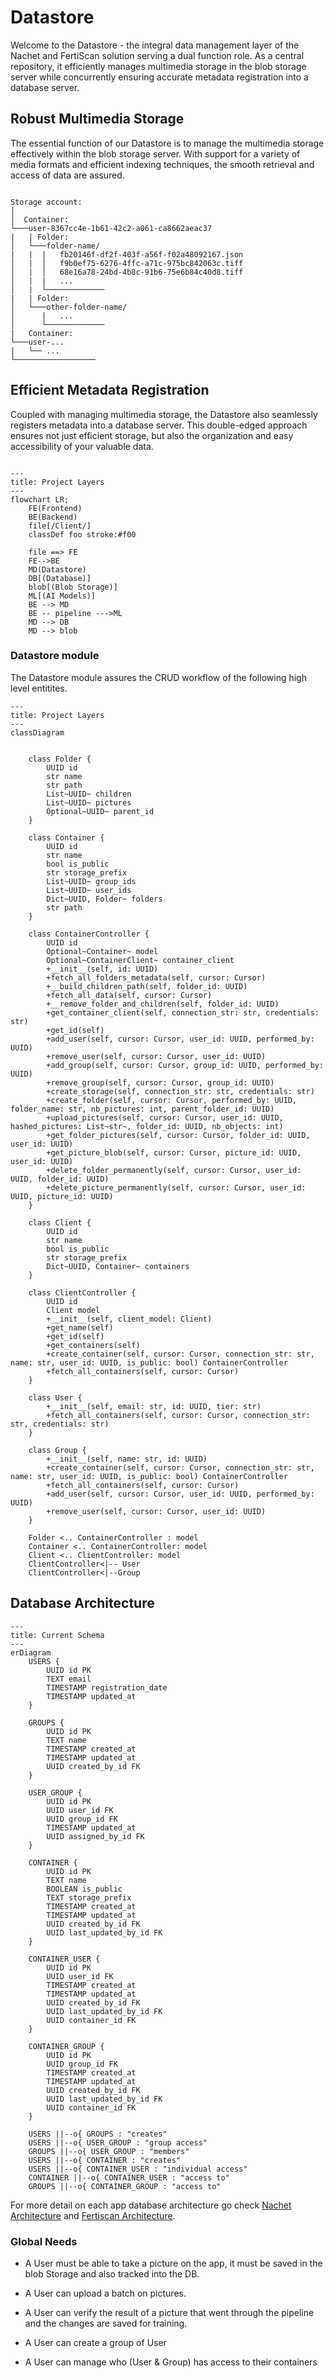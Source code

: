 # Datastore

Welcome to the Datastore - the integral data management layer of the Nachet and
FertiScan solution serving a dual function role. As a central repository, it
efficiently manages multimedia storage in the blob storage server while
concurrently ensuring accurate metadata registration into a database server.

## Robust Multimedia Storage

The essential function of our Datastore is to manage the multimedia storage
effectively within the blob storage server. With support for a variety of media
formats and efficient indexing techniques, the smooth retrieval and access of
data are assured.

```Structure

Storage account:
│     
│  Container:
└───user-8367cc4e-1b61-42c2-a061-ca8662aeac37
|   | Folder:
│   └───folder-name/
|   |  |   fb20146f-df2f-403f-a56f-f02a48092167.json
│   |  │   f9b0ef75-6276-4ffc-a71c-975bc842063c.tiff
│   |  │   68e16a78-24bd-4b8c-91b6-75e6b84c40d8.tiff
│   |  |   ...
│   |  └─────────────
|   | Folder:
│   └───other-folder-name/
│      |   ...
│      └─────────────
|   Container:
└───user-...
|   └── ...
└──────────────────

```

## Efficient Metadata Registration

Coupled with managing multimedia storage, the Datastore also seamlessly
registers metadata into a database server. This double-edged approach ensures
not just efficient storage, but also the organization and easy accessibility of
your valuable data.

``` mermaid

---
title: Project Layers
---
flowchart LR;
    FE(Frontend)
    BE(Backend)
    file[/Client/]
    classDef foo stroke:#f00

    file ==> FE
    FE-->BE
    MD(Datastore)
    DB[(Database)] 
    blob[(Blob Storage)]
    ML[(AI Models)]
    BE --> MD
    BE -- pipeline --->ML
    MD --> DB
    MD --> blob
```

### Datastore module

The Datastore module assures the CRUD workflow of the following high level entitites.


```mermaid
---
title: Project Layers
---
classDiagram


    class Folder {
        UUID id
        str name
        str path
        List~UUID~ children
        List~UUID~ pictures
        Optional~UUID~ parent_id
    }

    class Container {
        UUID id
        str name
        bool is_public
        str storage_prefix
        List~UUID~ group_ids
        List~UUID~ user_ids
        Dict~UUID, Folder~ folders
        str path
    }

    class ContainerController {
        UUID id
        Optional~Container~ model
        Optional~ContainerClient~ container_client
        +__init__(self, id: UUID)
        +fetch_all_folders_metadata(self, cursor: Cursor)
        +__build_children_path(self, folder_id: UUID)
        +fetch_all_data(self, cursor: Cursor)
        +__remove_folder_and_children(self, folder_id: UUID)
        +get_container_client(self, connection_str: str, credentials: str)
        +get_id(self)
        +add_user(self, cursor: Cursor, user_id: UUID, performed_by: UUID)
        +remove_user(self, cursor: Cursor, user_id: UUID)
        +add_group(self, cursor: Cursor, group_id: UUID, performed_by: UUID)
        +remove_group(self, cursor: Cursor, group_id: UUID)
        +create_storage(self, connection_str: str, credentials: str)
        +create_folder(self, cursor: Cursor, performed_by: UUID, folder_name: str, nb_pictures: int, parent_folder_id: UUID)
        +upload_pictures(self, cursor: Cursor, user_id: UUID, hashed_pictures: List~str~, folder_id: UUID, nb_objects: int)
        +get_folder_pictures(self, cursor: Cursor, folder_id: UUID, user_id: UUID)
        +get_picture_blob(self, cursor: Cursor, picture_id: UUID, user_id: UUID)
        +delete_folder_permanently(self, cursor: Cursor, user_id: UUID, folder_id: UUID)
        +delete_picture_permanently(self, cursor: Cursor, user_id: UUID, picture_id: UUID)
    }

    class Client {
        UUID id
        str name
        bool is_public
        str storage_prefix
        Dict~UUID, Container~ containers
    }

    class ClientController {
        UUID id
        Client model
        +__init__(self, client_model: Client)
        +get_name(self)
        +get_id(self)
        +get_containers(self)
        +create_container(self, cursor: Cursor, connection_str: str, name: str, user_id: UUID, is_public: bool) ContainerController
        +fetch_all_containers(self, cursor: Cursor)
    }

    class User {
        +__init__(self, email: str, id: UUID, tier: str)
        +fetch_all_containers(self, cursor: Cursor, connection_str: str, credentials: str)
    }

    class Group {
        +__init__(self, name: str, id: UUID)
        +create_container(self, cursor: Cursor, connection_str: str, name: str, user_id: UUID, is_public: bool) ContainerController
        +fetch_all_containers(self, cursor: Cursor)
        +add_user(self, cursor: Cursor, user_id: UUID, performed_by: UUID)
        +remove_user(self, cursor: Cursor, user_id: UUID)
    }

    Folder <.. ContainerController : model
    Container <.. ContainerController: model
    Client <.. ClientController: model
    ClientController<|-- User
    ClientController<|--Group
```    

## Database Architecture

```mermaid
---
title: Current Schema
---
erDiagram
    USERS {
        UUID id PK
        TEXT email
        TIMESTAMP registration_date
        TIMESTAMP updated_at
    }

    GROUPS {
        UUID id PK
        TEXT name
        TIMESTAMP created_at
        TIMESTAMP updated_at
        UUID created_by_id FK
    }

    USER_GROUP {
        UUID id PK
        UUID user_id FK
        UUID group_id FK
        TIMESTAMP updated_at
        UUID assigned_by_id FK
    }

    CONTAINER {
        UUID id PK
        TEXT name
        BOOLEAN is_public
        TEXT storage_prefix
        TIMESTAMP created_at
        TIMESTAMP updated_at
        UUID created_by_id FK
        UUID last_updated_by_id FK
    }

    CONTAINER_USER {
        UUID id PK
        UUID user_id FK
        TIMESTAMP created_at
        TIMESTAMP updated_at
        UUID created_by_id FK
        UUID last_updated_by_id FK
        UUID container_id FK
    }

    CONTAINER_GROUP {
        UUID id PK
        UUID group_id FK
        TIMESTAMP created_at
        TIMESTAMP updated_at
        UUID created_by_id FK
        UUID last_updated_by_id FK
        UUID container_id FK
    }

    USERS ||--o{ GROUPS : "creates"
    USERS ||--o{ USER_GROUP : "group access"
    GROUPS ||--o{ USER_GROUP : "members"
    USERS ||--o{ CONTAINER : "creates"
    USERS ||--o{ CONTAINER_USER : "individual access"
    CONTAINER ||--o{ CONTAINER_USER : "access to"
    GROUPS ||--o{ CONTAINER_GROUP : "access to"
```


  For more detail on each app database architecture go check [Nachet
  Architecture](../../nachet/doc/nachet-architecture.md) and [Fertiscan
  Architecture](../../fertiscan/doc/fertiScan-architecture.md).
  
### Global Needs

- A User must be able to take a picture on the app, it must be saved in the
  blob Storage and also tracked into the DB.

- A User can upload a batch on pictures.

- A User can verify the result of a picture that went through the pipeline and
  the changes are saved for training.

- A User can create a group of User

- A User can manage who (User & Group) has access to their containers
